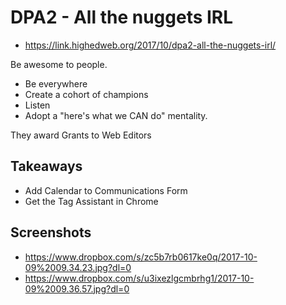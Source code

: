 # DPA2 - All the nuggets IRL
- https://link.highedweb.org/2017/10/dpa2-all-the-nuggets-irl/

Be awesome to people.
- Be everywhere 
- Create a cohort of champions
- Listen
- Adopt a "here's what we CAN do" mentality.

They award Grants to Web Editors

## Takeaways
- Add Calendar to Communications Form
- Get the Tag Assistant in Chrome

## Screenshots
- https://www.dropbox.com/s/zc5b7rb0617ke0q/2017-10-09%2009.34.23.jpg?dl=0
- https://www.dropbox.com/s/u3ixezlgcmbrhg1/2017-10-09%2009.36.57.jpg?dl=0

